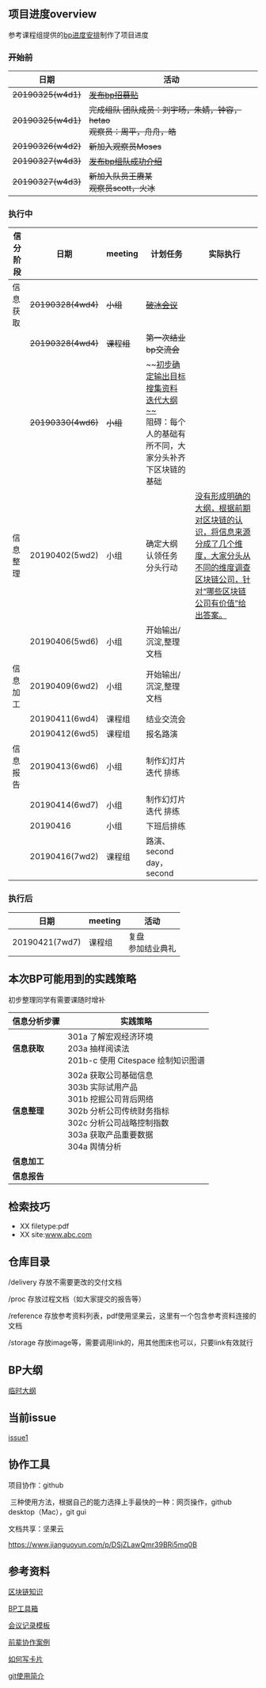 ## 项目进度overview

参考课程组提供的[bp进度安排](https://static.openmindclub.com/2019-03-20-%E4%BC%81%E4%B8%9A%E5%BE%AE%E4%BF%A1%E6%88%AA%E5%9B%BE_1e8f293f-50fb-4a81-8321-5a11fe30820f.png)制作了项目进度


### ~~开始前~~

| 日期               | 活动                                                         |
| ------------------ | ------------------------------------------------------------ |
| ~~20190325(w4d1)~~ | [~~发布bp招募贴~~](https://github.com/happylyy/IA004_blockchain/blob/master/delivery/%E6%8B%9B%E5%8B%9F%E8%B4%B4.md) |
| ~~20190325(w4d1)~~ | ~~完成组队      团队成员：刘宇旸，朱婧，钟容，hetao<br>观察员：周平，舟舟，皓~~ |
| ~~20190326(w4d2)~~ | ~~新加入观察员Moses~~                                        |
| ~~20190327(w4d3)~~ | [~~发布bp组队成功介绍~~](https://github.com/happylyy/IA004_blockchain/blob/master/delivery/%E9%A1%B9%E7%9B%AE%E4%BB%8B%E7%BB%8D.md) |
| ~~20190327(w4d3)~~ | ~~新加入队员王赓某<br>观察员scott，火冰~~                    |



### 执行中

| 信分阶段 | 日期               | meeting    | 计划任务                                             |实际执行|
| -------- | ------------------ | ---------- | ------------------------------------------------------------ |-------------------- |
| 信息获取 | ~~20190328(4wd4)~~ | ~~小组~~   | [~~破冰会议~~](https://github.com/livingworld/IA004_blockchain/blob/master/delivery/%E7%A0%B4%E5%86%B0%E4%BC%9A%E8%AE%AE%E8%AE%B0%E5%BD%95.md) |
|          | ~~20190328(4wd4)~~ | ~~课程组~~ | ~~第一次结业bp交流会~~                                       |
|          | ~~20190330(4wd6)~~ | ~~小组~~   | ~~[初步确定输出目标      搜集资料      迭代大纲~~](https://github.com/livingworld/IA004_blockchain/issues/1#issuecomment-478225339) <br>阻碍：每个人的基础有所不同，大家分头补齐下区块链的基础|
| 信息整理 | 20190402(5wd2)     | 小组       | 确定大纲      认领任务      分头行动                         |[没有形成明确的大纲，根据前期对区块链的认识，将信息来源分成了几个维度，大家分头从不同的维度调查区块链公司，针对“哪些区块链公司有价值”给出答案。](https://github.com/livingworld/IA004_blockchain/issues/3)
|          | 20190406(5wd6)     | 小组       | 开始输出/沉淀,整理文档                                       |
| 信息加工 | 20190409(6wd2)     | 小组       | 开始输出/沉淀,整理文档                                       |
|          | 20190411(6wd4)     | 课程组     | 结业交流会                                                   |
|          | 20190412(6wd5)     | 课程组     | 报名路演                                                     |
| 信息报告 | 20190413(6wd6)     | 小组       | 制作幻灯片      迭代      排练                               |
|          | 20190414(6wd7)     | 小组       | 制作幻灯片      迭代      排练                               |
|          | 20190416           | 小组       | 下班后排练                                                   |
|          | 20190416(7wd2)     | 课程组     | 路演、      second day，second                               |


### 执行后

| 日期           | meeting | 活动                       |
| -------------- | ------- | -------------------------- |
| 20190421(7wd7) | 课程组  | 复盘      <br>参加结业典礼 |






## 本次BP可能用到的实践策略

初步整理同学有需要课随时增补

| 信息分析步骤 | 实践策略                                                     |
| ------------ | ------------------------------------------------------------ |
| **信息获取** | 301a 了解宏观经济环境      <br>203a 抽样阅读法       <br/>201b-c 使用 Citespace 绘制知识图谱 |
| **信息整理** | 302a   获取公司基础信息      <br/>303b 实际试用产品      <br/>301b 挖掘公司背后网络      <br/>302b 分析公司传统财务指标      <br/>302c 分析公司战略控制指数      <br/>303a 获取产品重要数据      <br/>304a 舆情分析 |
| **信息加工** |                                                              |
| **信息报告** |                                                              |

## 检索技巧
- XX filetype:pdf
- XX site:www.abc.com

## 仓库目录

/delivery 	 存放不需要更改的交付文档

/proc 		存放过程文档（如大家提交的报告等）

/reference 	存放参考资料列表，pdf使用坚果云，这里有一个包含参考资料连接的文档

/storage	   存放image等，需要调用link的，用其他图床也可以，只要link有效就行



## BP大纲

[临时大纲](https://github.com/happylyy/IA004_blockchain/blob/master/proc/BP%E5%A4%A7%E7%BA%B2%E8%BF%AD%E4%BB%A3.md)



## 当前issue

[issue1](https://github.com/livingworld/IA004_blockchain/issues/1#issue-426472100)



## 协作工具

项目协作：github

​	三种使用方法，根据自己的能力选择上手最快的一种：网页操作，github desktop（Mac），git gui

文档共享：坚果云

https://www.jianguoyun.com/p/DSjZLawQmr39BRi5mq0B





## 参考资料

[区块链知识](https://github.com/happylyy/IA004_blockchain/blob/master/reference/%E5%8C%BA%E5%9D%97%E9%93%BE%E7%9F%A5%E8%AF%86.md)

[BP工具箱](https://github.com/happylyy/IA004_blockchain/blob/master/reference/BP%E5%B7%A5%E5%85%B7%E7%AE%B1.md)

[会议记录模板](https://github.com/happylyy/IA004_blockchain/blob/master/reference/%E4%BC%9A%E8%AE%AE%E7%BA%AA%E8%A6%81%E6%A8%A1%E6%9D%BF.md)

[前辈协作案例](https://github.com/happylyy/IA004_blockchain/blob/master/reference/%E5%BE%80%E6%9C%9F%E4%BC%98%E7%A7%80%E5%8D%8F%E4%BD%9C%E6%A1%88%E4%BE%8B.md)

[如何写卡片](https://www.yangzhiping.com/psy/happy-new-year-faq3.html)

[git使用简介](http://www.bootcss.com/p/git-guide/)

